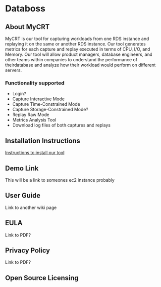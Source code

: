 # Databoss

## About MyCRT
MyCRT is our tool for capturing workloads from one RDS instance and replaying it on the same or another RDS instance. Our tool generates metrics for each capture and replay executed in terms of CPU, I/O, and Memory. Our tool will allow product managers, database engineers, and other teams within companies to understand the performance of theirdatabase and analyze how their workload would perform on different servers.

### Functionality supported
* Login?
* Capture Interactive Mode
* Capture Time-Constrained Mode
* Capture Storage-Constrained Mode?
* Replay Raw Mode
* Metrics Analysis Tool
* Download log files of both captures and replays

## Installation Instructions

[Instructions to install our tool](https://github.com/CPSECapstone/Databoss/wiki/Installation-Instructions)

## Demo Link 

This will be a link to someones ec2 instance probably

## User Guide

Link to another wiki page


## EULA

Link to PDF?

## Privacy Policy

Link to PDF?

## Open Source Licensing



